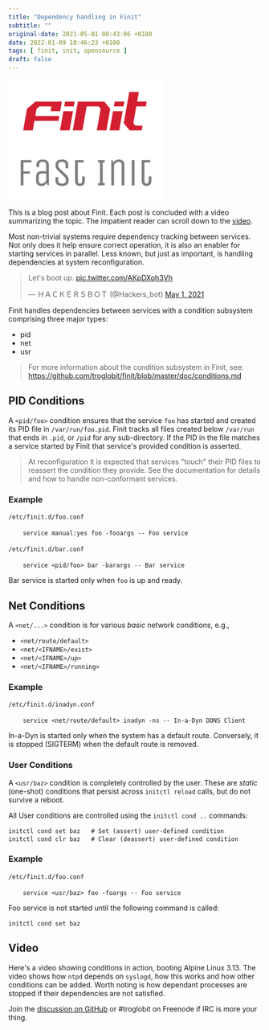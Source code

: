 ```yaml
---
title: "Dependency handling in Finit"
subtitle: ""
original-date: 2021-05-01 08:43:06 +0100
date: 2022-01-09 18:46:23 +0100
tags: [ finit, init, opensource ]
draft: false
---
```

[![finit logo](/images/finit3.png#floatright)](https://troglobit.com/finit.html)

This is a blog post about Finit.  Each post is concluded with a video
summarizing the topic.  The impatient reader can scroll down to the
[video](#video).

Most non-trivial systems require dependency tracking between services.
Not only does it help ensure correct operation, it is also an enabler
for starting services in parallel.  Less known, but just as important,
is handling dependencies at system reconfiguration.

<!--more-->

<blockquote class="twitter-tweet"><p lang="en" dir="ltr">Let&#39;s boot up. <a href="https://t.co/AKpDXoh3Vh">pic.twitter.com/AKpDXoh3Vh</a></p>&mdash; ＨＡＣＫＥＲＳＢＯＴ (@Hackers_bot) <a href="https://twitter.com/Hackers_bot/status/1388605672024154114?ref_src=twsrc%5Etfw">May 1, 2021</a></blockquote> <script async src="https://platform.twitter.com/widgets.js" charset="utf-8"></script> 

Finit handles dependencies between services with a condition subsystem
comprising three major types:

 * pid
 * net
 * usr
 
> For more information about the condition subsystem in Finit, see:
> <https://github.com/troglobit/finit/blob/master/doc/conditions.md>


## PID Conditions

A `<pid/foo>` condition ensures that the service `foo` has started and
created its PID file in `/var/run/foo.pid`.  Finit tracks all files
created below `/var/run` that ends in `.pid`, or `/pid` for any
sub-directory.  If the PID in the file matches a service started by
Finit that service's provided condition is asserted.

> At reconfiguration it is expected that services "touch" their PID
> files to reassert the condition they provide.  See the documentation
> for details and how to handle non-conformant services.

### Example

```
/etc/finit.d/foo.conf

    service manual:yes foo -fooargs -- Foo service
   
/etc/finit.d/bar.conf

    service <pid/foo> bar -barargs -- Bar service
```

Bar service is started only when `foo` is up and ready.


## Net Conditions

A `<net/...>` condition is for various *basic* network conditions, e.g.,

  * `<net/route/default>`
  * `<net/<IFNAME>/exist>`
  * `<net/<IFNAME>/up>`
  * `<net/<IFNAME>/running>`

### Example

```
/etc/finit.d/inadyn.conf

    service <net/route/default> inadyn -ns -- In-a-Dyn DDNS Client
```

In-a-Dyn is started only when the system has a default route.  Conversely,
it is stopped (SIGTERM) when the default route is removed.


### User Conditions

A `<usr/baz>` condition is completely controlled by the user.  These are
*static* (one-shot) conditions that persist across `initctl reload`
calls, but do not survive a reboot.

All User conditions are controlled using the `initctl cond ..` commands:

```
initctl cond set baz   # Set (assert) user-defined condition
initctl cond clr baz   # Clear (deassert) user-defined condition
```

### Example

```
/etc/finit.d/foo.conf

    service <usr/baz> foo -foargs -- Foo service
```

Foo service is not started until the following command is called:

```
initctl cond set baz
```

## Video

Here's a video showing conditions in action, booting Alpine Linux
3.13.  The video shows how `ntpd` depends on `syslogd`, how this works
and how other conditions can be added.  Worth noting is how dependant
processes are stopped if their dependencies are not satisfied.

<script id="asciicast-460832" src="https://asciinema.org/a/460832.js" async></script>  

Join the [discussion on GitHub][1] or #troglobit on Freenode if IRC is
more your thing.

[1]: https://github.com/troglobit/finit/discussions/169
